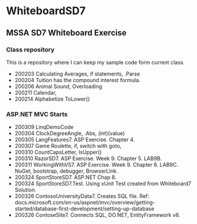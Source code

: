 # WhiteboardSD7
## MSSA SD7 Whiteboard Exercise
### Class repository

This is a repository where I can keep my sample code form current class.

- 200203 Calculating Averages, if statements, .Parse
- 200204 Tuition has the compound interest formula.
- 200206 Animal Sound, Overloading
- 200211 Calendar, 
- 200214 Alphabetize ToLower()
### ASP.NET MVC Starts
- 200309 LinqDemoCode
- 200304 ClockDegreeAngle, .Abs, (int)(value)
- 200305 LangFeatures7. ASP Exercise. Chapter 4.
- 200307 Game Roulette, if, switch with goto, 
- 200310 CountCapsLetter, IsUpper()
- 200310 RazorSD7. ASP Exercise. Week 9. Chapter 5. LAB9B.
- 200311 WorkingWithVS7. ASP Exercise. Week 9. Chapter 6. LAB9C. NuGet, bootstrap, debugger, BrowserLink.
- 200324 SportStoreSD7.  ASP.NET Chap 8. 
- 200324 SportStoreSD7.Test. Using xUnit Test created from Whiteboard7 Solution.
- 200326 ContosoUniversityData7. Creates SQL file. Ref: docs.microsoft.com/en-us/aspnet/mvc/overview/getting-started/database-first-development/setting-up-database
- 200326 ContoseSite7. Connects SQL, DO.NET, EntityFramework v6.
